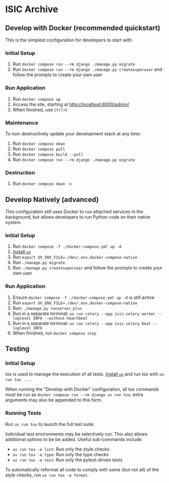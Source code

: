 # ISIC Archive

## Develop with Docker (recommended quickstart)
This is the simplest configuration for developers to start with.

### Initial Setup
1. Run `docker compose run --rm django ./manage.py migrate`
2. Run `docker compose run --rm django ./manage.py createsuperuser`
   and follow the prompts to create your own user

### Run Application
1. Run `docker compose up`
2. Access the site, starting at <http://localhost:8000/admin/>
3. When finished, use `Ctrl+C`

### Maintenance
To non-destructively update your development stack at any time:
1. Run `docker compose down`
2. Run `docker compose pull`
3. Run `docker compose build --pull`
4. Run `docker compose run --rm django ./manage.py migrate`

### Destruction
1. Run `docker compose down -v`

## Develop Natively (advanced)
This configuration still uses Docker to run attached services in the background,
but allows developers to run Python code on their native system.

### Initial Setup
1. Run `docker compose -f ./docker-compose.yml up -d`
2. [Install `uv`](https://docs.astral.sh/uv/getting-started/installation/)
3. Run `export UV_ENV_FILE=./dev/.env.docker-compose-native`
4. Run `./manage.py migrate`
5. Run `./manage.py createsuperuser` and follow the prompts to create your own user

### Run Application
1. Ensure `docker compose -f ./docker-compose.yml up -d` is still active
2. Run `export UV_ENV_FILE=./dev/.env.docker-compose-native`
3. Run: `./manage.py runserver_plus`
4. Run in a separate terminal: `uv run celery --app isic.celery worker --loglevel INFO --without-heartbeat`
5. Run in a separate terminal: `uv run celery --app isic.celery beat --loglevel INFO`
6. When finished, run `docker compose stop`

## Testing
### Initial Setup
tox is used to manage the execution of all tests.
[Install `uv`](https://docs.astral.sh/uv/getting-started/installation/) and run tox with
`uv run tox ...`.

When running the "Develop with Docker" configuration, all tox commands must be run as
`docker compose run --rm django uv run tox`; extra arguments may also be appended to this form.

### Running Tests
Run `uv run tox` to launch the full test suite.

Individual test environments may be selectively run.
This also allows additional options to be be added.
Useful sub-commands include:
* `uv run tox -e lint`: Run only the style checks
* `uv run tox -e type`: Run only the type checks
* `uv run tox -e test`: Run only the pytest-driven tests

To automatically reformat all code to comply with
some (but not all) of the style checks, run `uv run tox -e format`.
